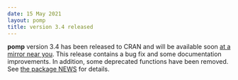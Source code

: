 ```yaml
---
date: 15 May 2021
layout: pomp
title: version 3.4 released
---
```


**pomp** version 3.4 has been released to CRAN and will be available soon [at a mirror near you](https://cran.r-project.org/mirrors.html).
This release contains a bug fix and some documentation improvements.
In addition, some deprecated functions have been removed.
See [the package NEWS](https://kingaa.github.io/pomp/NEWS/) for details.
